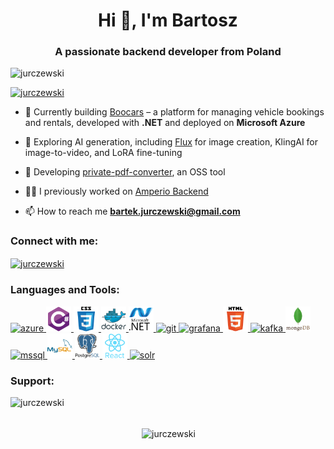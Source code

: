 <h1 align="center">Hi 👋, I'm Bartosz</h1>
<h3 align="center">A passionate backend developer from Poland</h3>

<p align="left"> <img src="https://komarev.com/ghpvc/?username=jurczewski&label=Profile%20views&color=0e75b6&style=flat" alt="jurczewski" /> </p>

<p align="left"> <a href="https://github.com/ryo-ma/github-profile-trophy"><img src="https://github-profile-trophy.vercel.app/?username=jurczewski" alt="jurczewski" /></a> </p>

- 🔭 Currently building [Boocars](https://boocars.com.pl) – a platform for managing vehicle bookings and rentals, developed with **.NET** and deployed on **Microsoft Azure**

- 🌱 Exploring AI generation, including [Flux](https://blackforestlabs.ai/) for image creation, KlingAI for image-to-video, and LoRA fine-tuning  

- 🤝 Developing [private-pdf-converter](https://github.com/jurczewski/private-pdf-converter), an OSS tool  

- 👨‍💻 I previously worked on [Amperio Backend](https://github.com/jurczewski-amperio)

- 📫 How to reach me **bartek.jurczewski@gmail.com**

<h3 align="left">Connect with me:</h3>
<p align="left">
<a href="https://linkedin.com/in/jurczewski" target="blank"><img align="center" src="https://raw.githubusercontent.com/rahuldkjain/github-profile-readme-generator/master/src/images/icons/Social/linked-in-alt.svg" alt="jurczewski" height="30" width="40" /></a>
</p>

<h3 align="left">Languages and Tools:</h3>
<p align="left"> <a href="https://azure.microsoft.com/en-in/" target="_blank" rel="noreferrer"> <img src="https://www.vectorlogo.zone/logos/microsoft_azure/microsoft_azure-icon.svg" alt="azure" width="40" height="40"/> </a> <a href="https://www.w3schools.com/cs/" target="_blank" rel="noreferrer"> <img src="https://raw.githubusercontent.com/devicons/devicon/master/icons/csharp/csharp-original.svg" alt="csharp" width="40" height="40"/> </a> <a href="https://www.w3schools.com/css/" target="_blank" rel="noreferrer"> <img src="https://raw.githubusercontent.com/devicons/devicon/master/icons/css3/css3-original-wordmark.svg" alt="css3" width="40" height="40"/> </a> <a href="https://www.docker.com/" target="_blank" rel="noreferrer"> <img src="https://raw.githubusercontent.com/devicons/devicon/master/icons/docker/docker-original-wordmark.svg" alt="docker" width="40" height="40"/> </a> <a href="https://dotnet.microsoft.com/" target="_blank" rel="noreferrer"> <img src="https://raw.githubusercontent.com/devicons/devicon/master/icons/dot-net/dot-net-original-wordmark.svg" alt="dotnet" width="40" height="40"/> </a> <a href="https://git-scm.com/" target="_blank" rel="noreferrer"> <img src="https://www.vectorlogo.zone/logos/git-scm/git-scm-icon.svg" alt="git" width="40" height="40"/> </a> <a href="https://grafana.com" target="_blank" rel="noreferrer"> <img src="https://www.vectorlogo.zone/logos/grafana/grafana-icon.svg" alt="grafana" width="40" height="40"/> </a> <a href="https://www.w3.org/html/" target="_blank" rel="noreferrer"> <img src="https://raw.githubusercontent.com/devicons/devicon/master/icons/html5/html5-original-wordmark.svg" alt="html5" width="40" height="40"/> </a> <a href="https://kafka.apache.org/" target="_blank" rel="noreferrer"> <img src="https://www.vectorlogo.zone/logos/apache_kafka/apache_kafka-icon.svg" alt="kafka" width="40" height="40"/> </a> <a href="https://www.mongodb.com/" target="_blank" rel="noreferrer"> <img src="https://raw.githubusercontent.com/devicons/devicon/master/icons/mongodb/mongodb-original-wordmark.svg" alt="mongodb" width="40" height="40"/> </a> <a href="https://www.microsoft.com/en-us/sql-server" target="_blank" rel="noreferrer"> <img src="https://www.svgrepo.com/show/303229/microsoft-sql-server-logo.svg" alt="mssql" width="40" height="40"/> </a> <a href="https://www.mysql.com/" target="_blank" rel="noreferrer"> <img src="https://raw.githubusercontent.com/devicons/devicon/master/icons/mysql/mysql-original-wordmark.svg" alt="mysql" width="40" height="40"/> </a> <a href="https://www.postgresql.org" target="_blank" rel="noreferrer"> <img src="https://raw.githubusercontent.com/devicons/devicon/master/icons/postgresql/postgresql-original-wordmark.svg" alt="postgresql" width="40" height="40"/> </a> <a href="https://reactjs.org/" target="_blank" rel="noreferrer"> <img src="https://raw.githubusercontent.com/devicons/devicon/master/icons/react/react-original-wordmark.svg" alt="react" width="40" height="40"/> </a> <a href="https://lucene.apache.org/solr/" target="_blank" rel="noreferrer"> <img src="https://www.vectorlogo.zone/logos/apache_solr/apache_solr-icon.svg" alt="solr" width="40" height="40"/> </a> </p>

<h3 align="left">Support:</h3>
<p><a href="https://www.buymeacoffee.com/jurczewski"> <img align="left" src="https://cdn.buymeacoffee.com/buttons/v2/default-yellow.png" height="50" width="210" alt="jurczewski" /></a></p><br><br>

<p></p>
<!--<p><img align="left" src="https://github-readme-stats.vercel.app/api/top-langs?username=jurczewski&show_icons=true&locale=en&layout=compact" alt="jurczewski" /></p>-->

<!--<p>&nbsp;<img align="center" src="https://github-readme-stats.vercel.app/api?username=jurczewski&show_icons=true&locale=en" alt="jurczewski" /></p>-->

<p><img align="center" src="https://github-readme-streak-stats.herokuapp.com/?user=jurczewski&" alt="jurczewski" /></p>
